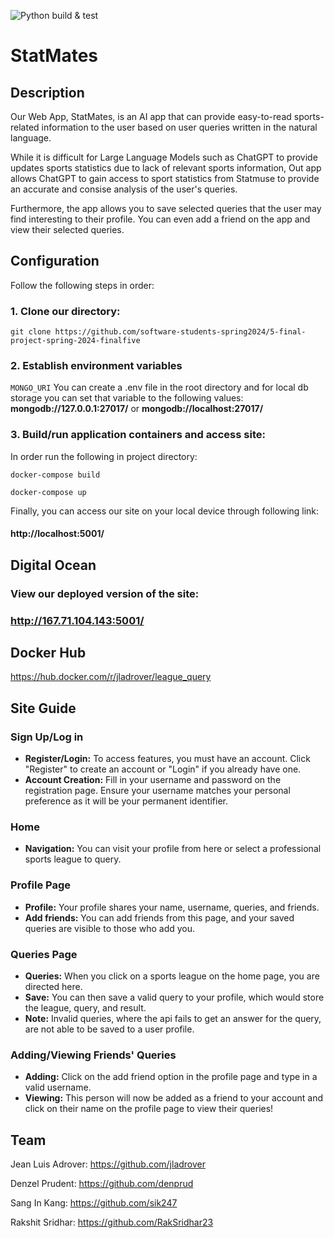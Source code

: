 ![Python build & test](https://github.com/software-students-spring2024/5-final-project-spring-2024-finalfive/actions/workflows/web.yml/badge.svg) 

# StatMates

## Description

Our Web App, StatMates, is an AI app that can provide easy-to-read sports-related information 
to the user based on user queries written in the natural language. 

While it is difficult for Large Language Models such as ChatGPT to provide updates sports statistics due to  lack of relevant sports information, Out app allows ChatGPT to gain access to sport statistics from Statmuse to provide an accurate and consise analysis of the user's queries.

Furthermore, the app allows you to save selected queries that the user may find interesting to their profile. You can even add a friend on the app and view their selected queries. 

## Configuration
Follow the following steps in order:

### 1. Clone our directory:
```
git clone https://github.com/software-students-spring2024/5-final-project-spring-2024-finalfive
```
### 2. Establish environment variables
```MONGO_URI``` You can create a .env file in the root directory and for local db storage you can set that variable to the following values: **mongodb://127.0.0.1:27017/** or **mongodb://localhost:27017/**


### 3. Build/run application containers and access site:
In order run the following in project directory:
```
docker-compose build
```
```
docker-compose up
```

Finally, you can access our site on your local device through following link: 
#### http://localhost:5001/

## Digital Ocean
### View our deployed version of the site: <br>
### http://167.71.104.143:5001/

## Docker Hub
https://hub.docker.com/r/jladrover/league_query


## Site Guide

### Sign Up/Log in
- **Register/Login:** To access features, you must have an account. Click "Register" to create an account or "Login" if you already have one.
- **Account Creation:** Fill in your username and password on the registration page. Ensure your username matches your personal preference as it will be your permanent identifier.

### Home
- **Navigation:** You can visit your profile from here or select a professional sports league to query.

### Profile Page
- **Profile:** Your profile shares your name, username, queries, and friends.
- **Add friends:** You can add friends from this page, and your saved queries are visible to those who add you.

### Queries Page
- **Queries:** When you click on a sports league on the home page, you are directed here.
- **Save:** You can then save a valid query to your profile, which would store the league, query, and result.
- **Note:** Invalid queries, where the api fails to get an answer for the query, are not able to be saved to a user profile.

### Adding/Viewing Friends' Queries
- **Adding:** Click on the add friend option in the profile page and type in a valid username.
- **Viewing:** This person will now be added as a friend to your account and click on their name on the profile page to view their queries!



## Team

Jean Luis Adrover: https://github.com/jladrover

Denzel Prudent: https://github.com/denprud

Sang In Kang: https://github.com/sik247

Rakshit Sridhar: https://github.com/RakSridhar23
